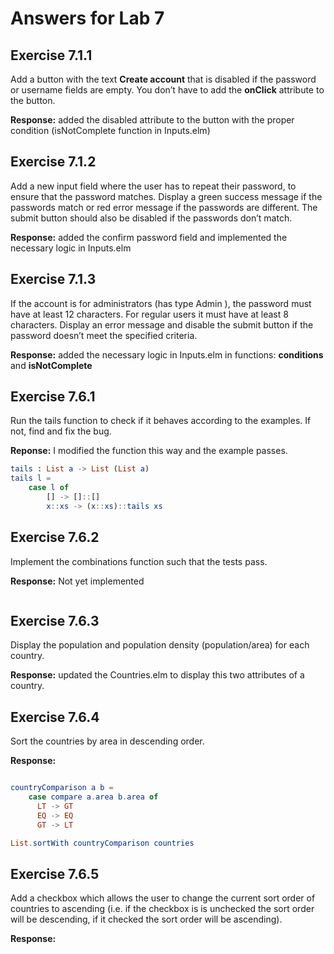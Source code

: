 # Answers for Lab 7

## Exercise 7.1.1

Add a button with the text **Create account** that is disabled if the password or username
fields are empty. You don’t have to add the **onClick** attribute to the button.

**Response:** added the disabled attribute to the button with the proper condition (isNotComplete function in Inputs.elm)

## Exercise 7.1.2

Add a new input field where the user has to repeat their password, to ensure that the
password matches. Display a green success message if the passwords match or red error
message if the passwords are different. The submit button should also be disabled if the
passwords don’t match.

**Response:** added the confirm password field and implemented the necessary logic in Inputs.elm

## Exercise 7.1.3

If the account is for administrators (has type Admin ), the password must have at least
12 characters. For regular users it must have at least 8 characters.
Display an error message and disable the submit button if the password doesn’t meet the
specified criteria.

**Response:** added the necessary logic in Inputs.elm in functions: **conditions** and **isNotComplete**

## Exercise 7.6.1

Run the tails function to check if it behaves according to the examples. If not, find
and fix the bug.

**Reponse:** I modified the function this way and the example passes.

```elm
tails : List a -> List (List a)
tails l =
    case l of
        [] -> []::[]
        x::xs -> (x::xs)::tails xs
```

## Exercise 7.6.2

Implement the combinations function such that the tests pass.

**Response:** Not yet implemented

```elm
```

## Exercise 7.6.3

Display the population and population density (population/area) for each country.

**Response:** updated the Countries.elm to display this two attributes of a country.

## Exercise 7.6.4

Sort the countries by area in descending order.

**Response:**

```elm

countryComparison a b =
    case compare a.area b.area of
      LT -> GT
      EQ -> EQ
      GT -> LT

List.sortWith countryComparison countries
```

## Exercise 7.6.5

Add a checkbox which allows the user to change the current sort order of countries to
ascending (i.e. if the checkbox is is unchecked the sort order will be descending, if it
checked the sort order will be ascending).

**Response:** 
